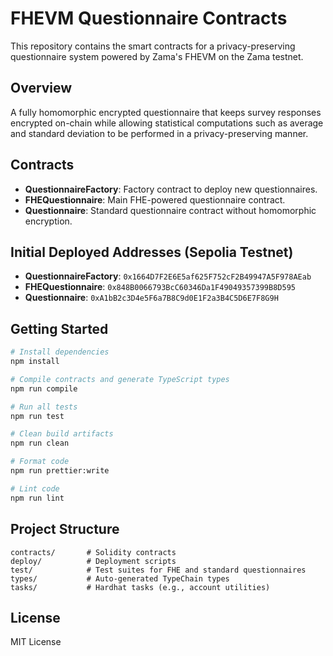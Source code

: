 # FHEVM Questionnaire Contracts

This repository contains the smart contracts for a privacy-preserving questionnaire system powered by Zama's FHEVM on the Zama testnet.

## Overview

A fully homomorphic encrypted questionnaire that keeps survey responses encrypted on-chain while allowing statistical computations such as average and standard deviation to be performed in a privacy-preserving manner.

## Contracts

- **QuestionnaireFactory**: Factory contract to deploy new questionnaires.
- **FHEQuestionnaire**: Main FHE-powered questionnaire contract.
- **Questionnaire**: Standard questionnaire contract without homomorphic encryption.

## Initial Deployed Addresses (Sepolia Testnet)

- **QuestionnaireFactory**: `0x1664D7F2E6E5af625F752cF2B49947A5F978AEab`
- **FHEQuestionnaire**: `0x848B0066793BcC60346Da1F49049357399B8D595`
- **Questionnaire**: `0xA1bB2c3D4e5F6a7B8C9d0E1F2a3B4C5D6E7F8G9H`

## Getting Started

```bash
# Install dependencies
npm install

# Compile contracts and generate TypeScript types
npm run compile

# Run all tests
npm run test

# Clean build artifacts
npm run clean

# Format code
npm run prettier:write

# Lint code
npm run lint
```

## Project Structure

```
contracts/       # Solidity contracts
deploy/          # Deployment scripts
test/            # Test suites for FHE and standard questionnaires
types/           # Auto-generated TypeChain types
tasks/           # Hardhat tasks (e.g., account utilities)
```

## License

MIT License
